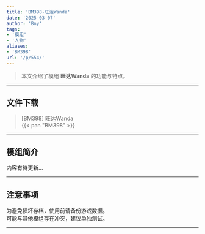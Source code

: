 ```yaml
---
title: 'BM398-旺达Wanda'
date: '2025-03-07'
author: 'Bny'
tags:
- '模组'
- '人物'
aliases:
- 'BM398'
url: '/p/554/'
---
```


> 本文介绍了模组 **旺达Wanda** 的功能与特点。

---

## 文件下载

> [BM398] 旺达Wanda  
{{< pan "BM398" >}}  

---

## 模组简介

>  
内容有待更新...  

---

## 注意事项

>  
为避免损坏存档，使用前请备份游戏数据。  
可能与其他模组存在冲突，建议单独测试。  

---

